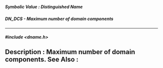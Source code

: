 ##### Symbolic Value : Distinguished Name
##### DN_DCS - Maximum number of domain components
---
##### #include <dname.h>
**Description :**
Maximum number of domain components.
**See Also :**
[](D:/md_files/.md)
---
